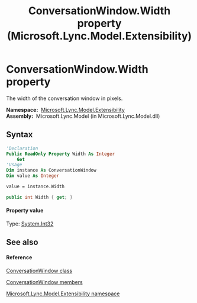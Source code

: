 ﻿---
title: ConversationWindow.Width property  (Microsoft.Lync.Model.Extensibility)
TOCTitle: 'Width property '
ms:assetid: P:Microsoft.Lync.Model.Extensibility.ConversationWindow.Width_DI_3_UC_OCS14MrefLyncWPF
ms:mtpsurl: https://msdn.microsoft.com/en-us/library/microsoft.lync.model.extensibility.conversationwindow.width_di_3_uc_ocs14mreflyncwpf(v=office.15)
ms:contentKeyID: 48601749
ms.date: 07/28/2014
mtps_version: v=office.15
f1_keywords:
- Microsoft.Lync.Model.Extensibility.ConversationWindow.Width
dev_langs:
- CSharp
- JScript
- VB
- other
---

# ConversationWindow.Width property

The width of the conversation window in pixels.

**Namespace:**  [Microsoft.Lync.Model.Extensibility](microsoft-lync-model-extensibility-namespace_2.md)  
**Assembly:**  Microsoft.Lync.Model (in Microsoft.Lync.Model.dll)

## Syntax

``` vb
'Declaration
Public ReadOnly Property Width As Integer
    Get
'Usage
Dim instance As ConversationWindow
Dim value As Integer

value = instance.Width
```

``` csharp
public int Width { get; }
```

#### Property value

Type: [System.Int32](http://msdn2.microsoft.com/en-us/library/td2s409d)  

## See also

#### Reference

[ConversationWindow class](conversationwindow-class-microsoft-lync-model-extensibility_2.md)

[ConversationWindow members](conversationwindow-members-microsoft-lync-model-extensibility_2.md)

[Microsoft.Lync.Model.Extensibility namespace](microsoft-lync-model-extensibility-namespace_2.md)

